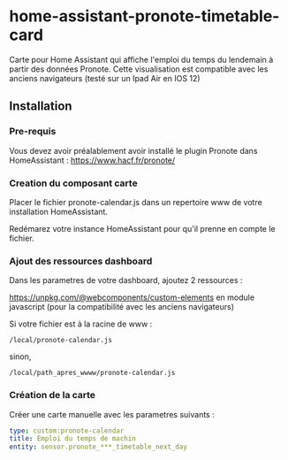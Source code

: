# home-assistant-pronote-timetable-card
Carte pour Home Assistant qui affiche l'emploi du temps du lendemain à partir des données Pronote. Cette visualisation est compatible avec les anciens navigateurs (testé sur un Ipad Air en IOS 12)

## Installation

### Pre-requis
Vous  devez avoir préalablement avoir installé le plugin Pronote dans HomeAssistant : https://www.hacf.fr/pronote/

### Creation du composant carte
Placer le fichier pronote-calendar.js dans un repertoire www de votre installation HomeAssistant.

Redémarez votre instance HomeAssistant pour qu'il prenne en compte le fichier.

### Ajout des ressources dashboard
Dans les parametres de votre dashboard, ajoutez 2 ressources :

https://unpkg.com/@webcomponents/custom-elements en module javascript (pour la compatibilité avec les anciens navigateurs)

Si votre fichier est à la racine de www :
```
/local/pronote-calendar.js
```
sinon,

```
/local/path_apres_wwww/pronote-calendar.js
```
### Création de la carte

Créer une carte manuelle avec les parametres suivants : 

```yaml
type: custom:pronote-calendar
title: Emploi du temps de machin
entity: sensor.pronote_***_timetable_next_day
```

